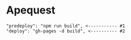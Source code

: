 # Apequest



    "predeploy": "npm run build", <----------- #1
    "deploy": "gh-pages -d build", <---------- #2
